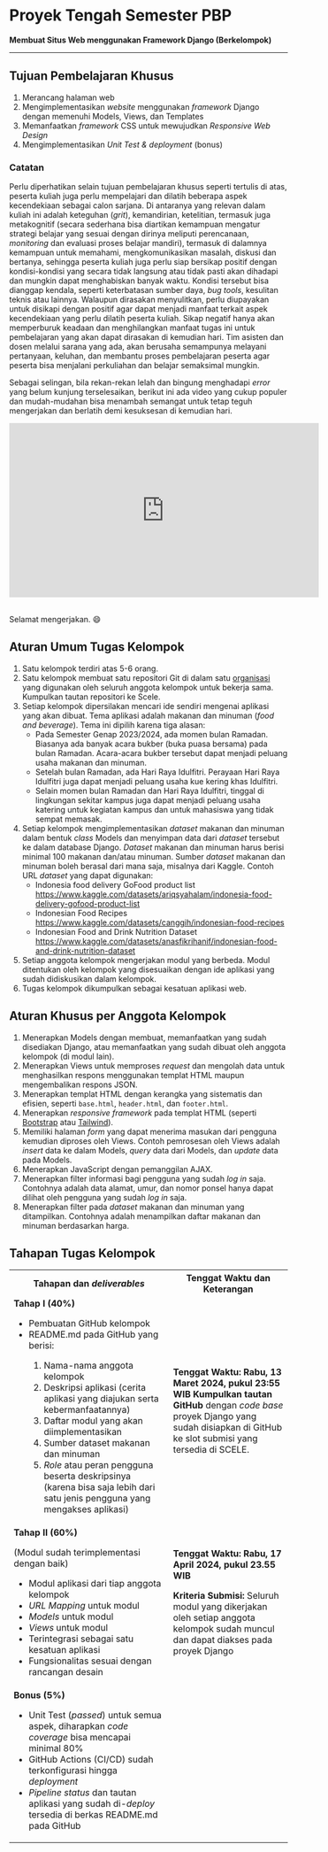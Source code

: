 # Proyek Tengah Semester PBP

**Membuat Situs Web menggunakan Framework Django (Berkelompok)**

---

## Tujuan Pembelajaran Khusus

1. Merancang halaman web
2. Mengimplementasikan *website* menggunakan *framework* Django dengan memenuhi Models, Views, dan Templates 
3. Memanfaatkan *framework* CSS untuk mewujudkan *Responsive Web Design*
4. Mengimplementasikan *Unit Test & deployment* (bonus)

### Catatan

Perlu diperhatikan selain tujuan pembelajaran khusus seperti tertulis di atas, peserta kuliah juga perlu mempelajari dan dilatih beberapa aspek kecendekiaan sebagai calon sarjana. Di antaranya yang relevan dalam kuliah ini adalah keteguhan (*grit*), kemandirian, ketelitian, termasuk juga metakognitif (secara sederhana bisa diartikan kemampuan mengatur strategi belajar yang sesuai dengan dirinya meliputi perencanaan, *monitoring* dan evaluasi proses belajar mandiri), termasuk di dalamnya kemampuan untuk memahami, mengkomunikasikan masalah, diskusi dan bertanya, sehingga peserta kuliah juga perlu siap bersikap positif dengan kondisi-kondisi yang secara tidak langsung atau tidak pasti akan dihadapi dan mungkin dapat menghabiskan banyak waktu. Kondisi tersebut bisa dianggap kendala, seperti keterbatasan sumber daya, *bug tools*, kesulitan teknis atau lainnya. Walaupun dirasakan menyulitkan, perlu diupayakan untuk disikapi dengan positif agar dapat menjadi manfaat terkait aspek kecendekiaan yang perlu dilatih peserta kuliah. Sikap negatif hanya akan memperburuk keadaan dan menghilangkan manfaat tugas ini untuk pembelajaran yang akan dapat dirasakan di kemudian hari. Tim asisten dan dosen melalui sarana yang ada, akan berusaha semampunya melayani pertanyaan, keluhan, dan membantu proses pembelajaran peserta agar peserta bisa menjalani perkuliahan dan belajar semaksimal mungkin.

Sebagai selingan, bila rekan-rekan lelah dan bingung menghadapi *error* yang belum kunjung terselesaikan, berikut ini ada video yang cukup populer dan mudah-mudahan bisa menambah semangat untuk tetap teguh mengerjakan dan berlatih demi kesuksesan di kemudian hari.

<iframe width="560" height="315" src="https://www.youtube-nocookie.com/embed/42-hh-iMJJI" title="YouTube video player" frameborder="0" allow="accelerometer; autoplay; clipboard-write; encrypted-media; gyroscope; picture-in-picture" allowfullscreen></iframe><br /><br />

Selamat mengerjakan. 😄

## Aturan Umum Tugas Kelompok

1. Satu kelompok terdiri atas 5-6 orang.
2. Satu kelompok membuat satu repositori Git di dalam satu [organisasi](https://docs.github.com/en/organizations/collaborating-with-groups-in-organizations/about-organizations) yang digunakan oleh seluruh anggota kelompok untuk bekerja sama. Kumpulkan tautan repositori ke Scele.
3. Setiap kelompok dipersilakan mencari ide sendiri mengenai aplikasi yang akan dibuat. Tema aplikasi adalah makanan dan minuman (*food and beverage*). Tema ini dipilih karena tiga alasan:
	- Pada Semester Genap 2023/2024, ada momen bulan Ramadan. Biasanya ada banyak acara bukber (buka puasa bersama) pada bulan Ramadan. Acara-acara bukber tersebut dapat menjadi peluang usaha makanan dan minuman.
    - Setelah bulan Ramadan, ada Hari Raya Idulfitri. Perayaan Hari Raya Idulfitri juga dapat menjadi peluang usaha kue kering khas Idulfitri.
	- Selain momen bulan Ramadan dan Hari Raya Idulfitri, tinggal di lingkungan sekitar kampus juga dapat menjadi peluang usaha katering untuk kegiatan kampus dan untuk mahasiswa yang tidak sempat memasak. 
4. Setiap kelompok mengimplementasikan *dataset* makanan dan minuman dalam bentuk *class* Models dan menyimpan data dari *dataset* tersebut ke dalam database Django. *Dataset* makanan dan minuman harus berisi minimal 100 makanan dan/atau minuman. Sumber *dataset* makanan dan minuman boleh berasal dari mana saja, misalnya dari Kaggle. Contoh URL *dataset* yang dapat digunakan: 
	- Indonesia food delivery GoFood product list https://www.kaggle.com/datasets/ariqsyahalam/indonesia-food-delivery-gofood-product-list 
	- Indonesian Food Recipes https://www.kaggle.com/datasets/canggih/indonesian-food-recipes
	- Indonesian Food and Drink Nutrition Dataset https://www.kaggle.com/datasets/anasfikrihanif/indonesian-food-and-drink-nutrition-dataset 
5. Setiap anggota kelompok mengerjakan modul yang berbeda. Modul ditentukan oleh kelompok yang disesuaikan dengan ide aplikasi yang sudah didiskusikan dalam kelompok.
6. Tugas kelompok dikumpulkan sebagai kesatuan aplikasi web.

## Aturan Khusus per Anggota Kelompok

1. Menerapkan Models dengan membuat, memanfaatkan yang sudah disediakan Django, atau memanfaatkan yang sudah dibuat oleh anggota kelompok (di modul lain). 
2. Menerapkan Views untuk memproses *request* dan mengolah data untuk menghasilkan respons menggunakan templat HTML maupun mengembalikan respons JSON. 
3. Menerapkan templat HTML dengan kerangka yang sistematis dan efisien, seperti `base.html`, `header.html`, dan `footer.html`.
4. Menerapkan *responsive framework* pada templat HTML (seperti [Bootstrap](https://getbootstrap.com/) atau [Tailwind](https://tailwindcss.com/)).
5. Memiliki halaman *form* yang dapat menerima masukan dari pengguna kemudian diproses oleh Views. Contoh pemrosesan oleh Views adalah *insert* data ke dalam Models, *query* data dari Models, dan *update* data pada Models.
6. Menerapkan JavaScript dengan pemanggilan AJAX.
7. Menerapkan filter informasi bagi pengguna yang sudah *log in* saja. Contohnya adalah data alamat, umur, dan nomor ponsel hanya dapat dilihat oleh pengguna yang sudah *log in* saja.
8. Menerapkan filter pada *dataset* makanan dan minuman yang ditampilkan. Contohnya adalah menampilkan daftar makanan dan minuman berdasarkan harga.

## Tahapan Tugas Kelompok

<table>
    <tr>
        <th>Tahapan dan <em>deliverables</em></th>
        <th>Tenggat Waktu dan Keterangan</th>
    </tr>
    <tr>
        <td>
            <b>Tahap I (40%)</b>
            <ul>
                <li>Pembuatan GitHub kelompok</li>
                <li>README.md pada GitHub yang berisi:</li>
                    <ol>
                        <li>Nama-nama anggota kelompok</li>
                        <li>Deskripsi aplikasi (cerita aplikasi yang diajukan serta kebermanfaatannya)</li>
                        <li>Daftar modul yang akan diimplementasikan</li>
                        <li>Sumber dataset makanan dan minuman</li>
						<li><em>Role</em> atau peran pengguna beserta deskripsinya (karena bisa saja lebih dari satu jenis pengguna yang mengakses aplikasi)</li>
                    </ol>
            </ul>
        </td>
        <td>
            <b>Tenggat Waktu: Rabu, 13 Maret 2024, pukul 23:55 WIB</b>
            <b>Kumpulkan tautan GitHub</b> dengan <em>code base</em> proyek Django yang sudah disiapkan di GitHub ke slot submisi yang tersedia di SCELE.
        </td>
    </tr>
    <tr>
        <td>
            <b>Tahap II (60%)</b>
            <p>(Modul sudah terimplementasi dengan baik)</p>
            <ul>
                <li>Modul aplikasi dari tiap anggota kelompok</li>
                <li><em>URL Mapping</em> untuk modul</li>
                <li><em>Models</em> untuk modul</li>
                <li><em>Views</em> untuk modul</li>
                <li>Terintegrasi sebagai satu kesatuan aplikasi</li>
                <li>Fungsionalitas sesuai dengan rancangan desain</li>
            </ul>
        </td>
        <td>
            <b>Tenggat Waktu: Rabu, 17 April 2024, pukul 23.55 WIB</b>
            <p><b>Kriteria Submisi:</b> Seluruh modul yang dikerjakan oleh setiap anggota kelompok sudah muncul dan dapat diakses pada proyek Django</p>
        </td>
    </tr>
    <tr>
        <td>
            <b>Bonus (5%)</b>
            <ul>
                <li>Unit Test (<em>passed</em>) untuk semua aspek, diharapkan <em>code coverage</em> bisa mencapai minimal 80%</li>
                <li>GitHub Actions (CI/CD) sudah terkonfigurasi hingga <em>deployment</em></li>
                <li><em>Pipeline status</em> dan tautan aplikasi yang sudah di-<em>deploy</em> tersedia di berkas README.md pada GitHub</li>
            </ul>
        </td>
        <td></td>
    </tr>
</table>